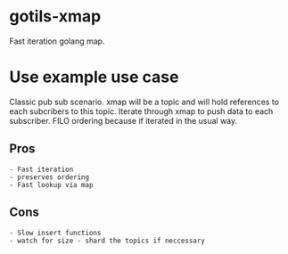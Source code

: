 # gotils-xmap

Fast iteration golang map.

# Use example use case

Classic pub sub scenario. xmap will be a topic and will hold references to each subcribers to this topic. Iterate through xmap to push data to each subscriber. FILO ordering because if iterated in the usual way.

## Pros

    - Fast iteration
    - preserves ordering
    - Fast lookup via map

## Cons

    - Slow insert functions
    - watch for size - shard the topics if neccessary
